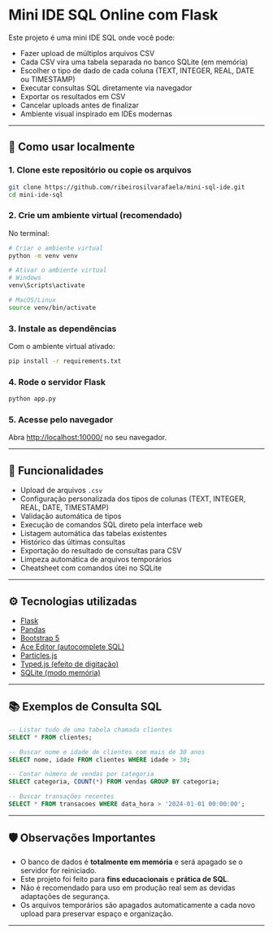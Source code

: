 
# Mini IDE SQL Online com Flask

Este projeto é uma mini IDE SQL onde você pode:

- Fazer upload de múltiplos arquivos CSV
- Cada CSV vira uma tabela separada no banco SQLite (em memória)
- Escolher o tipo de dado de cada coluna (TEXT, INTEGER, REAL, DATE ou TIMESTAMP)
- Executar consultas SQL diretamente via navegador
- Exportar os resultados em CSV
- Cancelar uploads antes de finalizar
- Ambiente visual inspirado em IDEs modernas

---

## 🚀 Como usar localmente

### 1. Clone este repositório ou copie os arquivos

```bash
git clone https://github.com/ribeirosilvarafaela/mini-sql-ide.git
cd mini-ide-sql
```

### 2. Crie um ambiente virtual (recomendado)

No terminal:

```bash
# Criar o ambiente virtual
python -m venv venv

# Ativar o ambiente virtual
# Windows
venv\Scripts\activate

# MacOS/Linux
source venv/bin/activate
```

### 3. Instale as dependências

Com o ambiente virtual ativado:

```bash
pip install -r requirements.txt
```

### 4. Rode o servidor Flask

```bash
python app.py
```

### 5. Acesse pelo navegador

Abra [http://localhost:10000/](http://localhost:10000/) no seu navegador.

---

## 📄 Funcionalidades

- Upload de arquivos `.csv`
- Configuração personalizada dos tipos de colunas (TEXT, INTEGER, REAL, DATE, TIMESTAMP)
- Validação automática de tipos
- Execução de comandos SQL direto pela interface web
- Listagem automática das tabelas existentes
- Histórico das últimas consultas
- Exportação do resultado de consultas para CSV
- Limpeza automática de arquivos temporários
- Cheatsheet com comandos útei no SQLite 

---

## ⚙️ Tecnologias utilizadas

- [Flask](https://flask.palletsprojects.com/)
- [Pandas](https://pandas.pydata.org/)
- [Bootstrap 5](https://getbootstrap.com/)
- [Ace Editor (autocomplete SQL)](https://ace.c9.io/)
- [Particles.js](https://vincentgarreau.com/particles.js/)
- [Typed.js (efeito de digitação)](https://github.com/mattboldt/typed.js/)
- [SQLite (modo memória)](https://www.sqlite.org/inmemorydb.html)

---

## 📚 Exemplos de Consulta SQL

```sql
-- Listar tudo de uma tabela chamada clientes
SELECT * FROM clientes;

-- Buscar nome e idade de clientes com mais de 30 anos
SELECT nome, idade FROM clientes WHERE idade > 30;

-- Contar número de vendas por categoria
SELECT categoria, COUNT(*) FROM vendas GROUP BY categoria;

-- Buscar transações recentes
SELECT * FROM transacoes WHERE data_hora > '2024-01-01 00:00:00';
```

---

## 🛡️ Observações Importantes

- O banco de dados é **totalmente em memória** e será apagado se o servidor for reiniciado.
- Este projeto foi feito para **fins educacionais** e **prática de SQL**.
- Não é recomendado para uso em produção real sem as devidas adaptações de segurança.
- Os arquivos temporários são apagados automaticamente a cada novo upload para preservar espaço e organização.

---
